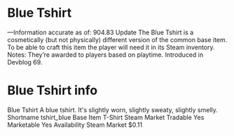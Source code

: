 # Blue Tshirt

—Information accurate as of: 904.83 Update
The Blue Tshirt is a cosmetically (but not physically) different version of the common base item. To be able to craft this item the player will need it in its Steam inventory.
Notes:
They’re awarded to players based on playtime.
Introduced in Devblog 69.
# Blue Tshirt info

Blue Tshirt
A blue tshirt. It's slightly worn, slightly sweaty, slightly smelly.
Shortname
tshirt_blue
Base Item
T-Shirt
Steam Market
Tradable
Yes
Marketable
Yes
Availability
Steam Market
$0.11
